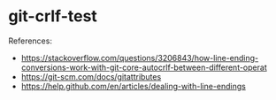# git-crlf-test

References:
* https://stackoverflow.com/questions/3206843/how-line-ending-conversions-work-with-git-core-autocrlf-between-different-operat
* https://git-scm.com/docs/gitattributes
* https://help.github.com/en/articles/dealing-with-line-endings
